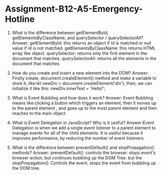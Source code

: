 # Assignment-B12-A5-Emergency-Hotline

1. What is the difference between getElementById, getElementsByClassName, and querySelector / querySelectorAll?
Answer: getElementById: this returns an object if id is matched or null value if id is not matched. getElementsByClassName: this returns HTML array like object. querySelector: returns only the first element in the document that matches. querySelectorAll: returns all the elements in the document that matches

2. How do you create and insert a new element into the DOM? 
Answer: Firstly create, document.createElement() method and make a variable to store it, like:let newDiv = document.createElement('div'); then, we can initialize it like this: newDiv.innerText = 'Hello!';

3. What is Event Bubbling and how does it work? 
Answer: Event Bubbling means like:clicking a button which triggers an element, then it moves up to the parent element , and goes up to the most parent element and then reaches to the main object.

4. What is Event Delegation in JavaScript? Why is it useful? 
Answer:Event Delegation is when we add a single event listener to a parent element to manage events for all of the child elements. It is useful because it improves performance, by reducing the number of event listeners.

5. What is the difference between preventDefault() and stopPropagation() methods? 
Answer: preventDefault(): controls the browser. stops event's browser action, but continues bubbling up the DOM Tree. but the stopPropagation(): Controls the event. stops the event from bubbling up the DOM tree.
